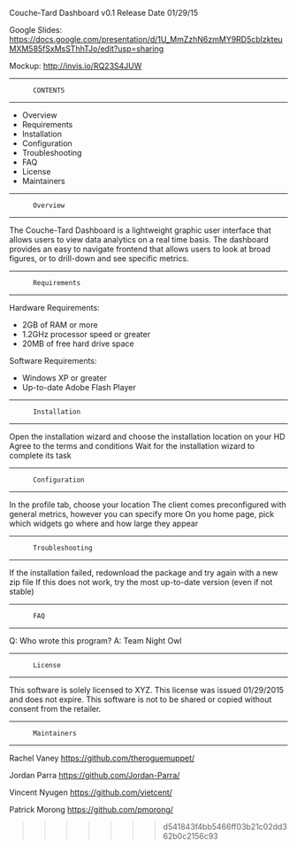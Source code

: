 Couche-Tard Dashboard v0.1 Release Date 01/29/15

Google Slides: https://docs.google.com/presentation/d/1U_MmZzhN6zmMY9RD5cbIzkteuMXM585fSxMsSThhTJo/edit?usp=sharing

Mockup: http://invis.io/RQ23S4JUW

-------------------------------
          CONTENTS
-------------------------------
   
 * Overview 
 * Requirements
 * Installation
 * Configuration
 * Troubleshooting
 * FAQ
 * License 
 * Maintainers
 
-------------------------------
          Overview 
-------------------------------

The Couche-Tard Dashboard is a lightweight graphic user interface that allows
users to view data analytics on a real time basis. The dashboard provides
an easy to navigate frontend that allows users to look at broad figures, 
or to drill-down and see specific metrics. 

-------------------------------
          Requirements
-------------------------------

Hardware Requirements:
 * 2GB of RAM or more
 * 1.2GHz processor speed or greater
 * 20MB of free hard drive space
 
Software Requirements:
 * Windows XP or greater
 * Up-to-date Adobe Flash Player 
 
-------------------------------
          Installation
-------------------------------

Open the installation wizard and choose the installation location on your HD
Agree to the terms and conditions
Wait for the installation wizard to complete its task

-------------------------------
          Configuration
-------------------------------

In the profile tab, choose your location
The client comes preconfigured with general metrics, however you can specify more
On you home page, pick which widgets go where and how large they appear

-------------------------------
          Troubleshooting
-------------------------------

If the installation failed, redownload the package and try again with a new zip file
If this does not work, try the most up-to-date version (even if not stable)

-------------------------------
          FAQ
-------------------------------

Q: Who wrote this program? 
A: Team Night Owl

-------------------------------
          License
-------------------------------

This software is solely licensed to XYZ. This license was issued 01/29/2015 and does not expire.
This software is not to be shared or copied without consent from the retailer.

-------------------------------
          Maintainers
-------------------------------

Rachel Vaney https://github.com/theroguemuppet/

Jordan Parra https://github.com/Jordan-Parra/

Vincent Nyugen https://github.com/vietcent/

Patrick Morong https://github.com/pmorong/
>>>>>>> d541843f4bb5466ff03b21c02dd362b0c2156c93

